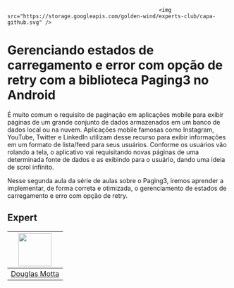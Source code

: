                                                     <img src="https://storage.googleapis.com/golden-wind/experts-club/capa-github.svg" />

# Gerenciando estados de carregamento e error com opção de retry com a biblioteca Paging3 no Android

É muito comum o requisito de paginação em aplicações mobile para exibir páginas de um grande conjunto de dados armazenados em um banco de dados local ou na nuvem. Aplicações mobile famosas como Instagram, YouTube, Twitter e LinkedIn utilizam desse recurso para exibir informações em um formato de lista/feed para seus usuários. Conforme os usuários vão rolando a tela, o aplicativo vai requisitando novas páginas de uma determinada fonte de dados e as exibindo para o usuário, dando uma ideia de scrol infinito.

Nesse segunda aula da série de aulas sobre o Paging3, iremos aprender a implementar, de forma correta e otimizada, o gerenciamento de estados de carregamento e erro com opção de retry.

## Expert

| [<img src="https://avatars.githubusercontent.com/u/3431943?v=4?s=460&u=0ba16a79456c2f250e7579cb388fa18c5c2d7d65&v=4" width="75px;"/>](https://github.com/douglasramalho) |
| :-: |
|[Douglas Motta](https://github.com/douglasramalho)|